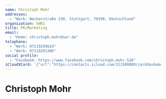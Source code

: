 ```yaml
---
name: Christoph Mohr
addresses:
  - "Work: Neckarstraße 230, Stuttgart, 70190, Deutschland"
organization: SWR1
title: PR/Marketing
email:
  - "Home: christoph.mohr@swr.de"
telephone:
  - "Work: 07119293624"
  - "Work: 07119291306"
social profile:
  - "Facebook: https://www.facebook.com/christoph.mohr.528"
iCloudVCard: '{"url":"https://contacts.icloud.com/311500889/carddavhome/card/ZWZjNGM4NTYtYjQxYy00NGVjLWE0ODMtNTlhNWQ1NzY0YzEw.vcf","etag":"\"kmfhf19k\"","data":"BEGIN:VCARD\r\nVERSION:3.0\r\nFN:\r\nN:Mohr;Christoph;;;\r\nUID:efc4c856-b41c-44ec-a483-59a5d5764c10\r\nADR;TYPE=WORK:;;Neckarstraße 230;Stuttgart;;70190;Deutschland;\r\nPRODID:ez-vcard 0.9.13-fc\r\nREV:2025-04-03T22:06:57Z\r\nORG:SWR1;\r\nTITLE:PR/Marketing\r\nEMAIL;TYPE=HOME:christoph.mohr@swr.de\r\nPHOTO;VALUE=uri:https://d2ojpxxtu63wzl.cloudfront.net/static/d3f970be1af75b\r\n f4babd91e86014a713_c9494c8804d73698f4d4bd14809dd794e187a30e14377fca77cb6260\r\n e2e391ca\r\nTEL;TYPE=WORK:07119293624\r\nTEL;TYPE=WORK:07119291306\r\nX-SOCIALPROFILE;TYPE=facebook;X-USER=christoph.mohr.528;X-USERID=1000014943\r\n 24728;X-DISPLAYNAME=Christoph Mohr:https://www.facebook.com/christoph.mohr.\r\n 528\r\nEND:VCARD"}'
---
```

# Christoph Mohr